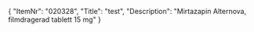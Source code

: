 {
  "ItemNr": "020328",
  "Title": "test",
  "Description": "Mirtazapin Alternova, filmdragerad tablett 15 mg"
}